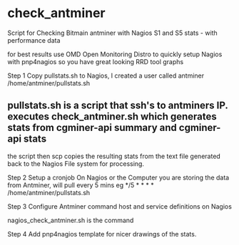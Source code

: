 # check_antminer
Script for Checking Bitmain antminer with Nagios S1 and S5 stats - with performance data

for best results use OMD Open Monitoring Distro to quickly setup Nagios with pnp4nagios so you have great looking RRD tool graphs


Step 1
Copy pullstats.sh to Nagios, I created a user called antminer /home/antminer/pullstats.sh
## pullstats.sh is a script that ssh's to antminers IP. executes check_antminer.sh which generates stats from cgminer-api summary and cgminer-api stats

the script then scp copies the resulting stats from the text file generated back to the Nagios File system for processing.


Step 2
Setup a cronjob On Nagios or the Computer you are storing the data from Antminer, will pull every 5 mins
eg 
*/5 * * * * /home/antminer/pullstats.sh


Step 3
Configure Antminer command host and service definitions on Nagios

nagios_check_antminer.sh is the command

Step 4
Add pnp4nagios template for nicer drawings of the stats.



